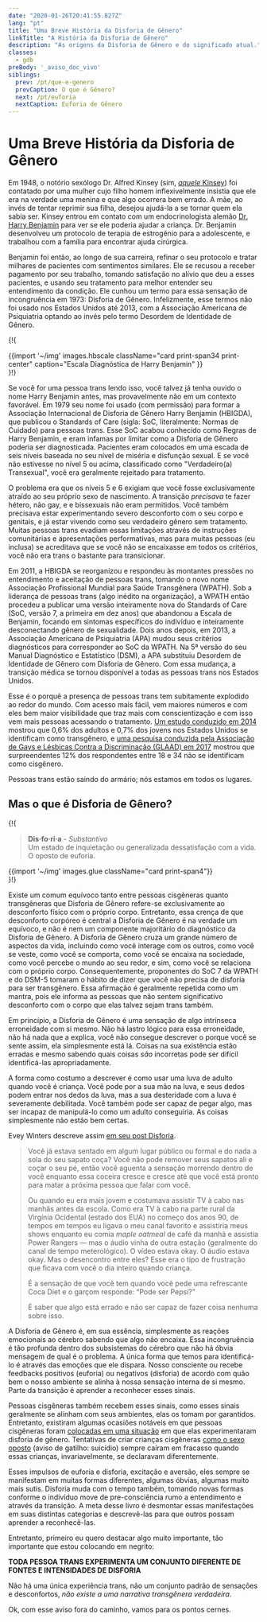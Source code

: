 ```yaml
---
date: "2020-01-26T20:41:55.827Z"
lang: "pt"
title: "Uma Breve História da Disforia de Gênero"
linkTitle: "A História da Disforia de Gênero"
description: "As origens da Disforia de Gênero e do significado atual."
classes:
  - gdb
preBody: '_aviso_doc_vivo'
siblings:
  prev: /pt/que-e-genero
  prevCaption: O que é Gênero?
  next: /pt/euforia
  nextCaption: Euforia de Gênero
---
```


# Uma Breve História da Disforia de Gênero

Em 1948, o notório sexólogo Dr. Alfred Kinsey (sim, [*aquele* Kinsey](https://en.wikipedia.org/wiki/Alfred_Kinsey)) foi contatado por uma mulher cujo filho homem inflexivelmente insistia que ele era na verdade uma menina e que algo ocorrera bem errado. A mãe, ao invés de tentar reprimir sua filha, desejou ajudá-la a se tornar quem ela sabia ser. Kinsey entrou em contato com um endocrinologista alemão [Dr. Harry Benjamin](https://en.wikipedia.org/wiki/Harry_Benjamin) para ver se ele poderia ajudar a criança. Dr. Benjamin desenvolveu um protocolo de terapia de estrogênio para a adolescente, e trabalhou com a família para encontrar ajuda cirúrgica.

Benjamin foi então, ao longo de sua carreira, refinar o seu protocolo e tratar milhares de pacientes com sentimentos similares. Ele se recusou a receber pagamento por seu trabalho, tomando satisfação no alívio que deu a esses pacientes, e usando seu tratamento para melhor entender seu entendimento da condição. Ele cunhou um termo para essa sensação de incongruência em 1973: Disforia de Gênero. Infelizmente, esse termos não foi usado nos Estados Unidos até 2013, com a Associação Americana de Psiquiatria optando ao invés pelo termo Desordem de Identidade de Gênero.

{!{
<div class="gutter print-inline">
  {{import '~/img' images.hbscale
    className="card print-span34 print-center"
    caption="Escala Diagnóstica de Harry Benjamin"
  }}
</div>
}!}

Se você for uma pessoa trans lendo isso, você talvez já tenha ouvido o nome Harry Benjamin antes, mas provavelmente não em um contexto favorável. Em 1979 seu nome foi usado (com permissão) para formar a Associação Internacional de Disforia de Gênero Harry Benjamin (HBIGDA), que publicou o <emph lang="en">Standards of Care</emph> (sigla: SoC, literalmente: Normas de Cuidado) para pessoas trans. Esse SoC acabou conhecido como Regras de Harry Benjamin, e eram infamas por limitar como a Disforia de Gênero poderia ser diagnosticada. Pacientes eram colocados em uma escada de seis níveis baseada no seu nível de miséria e disfunção sexual. E se você não estivesse no nível 5 ou acima, classificado como "Verdadeiro(a) Transexual", você era geralmente rejeitado para tratamento.

O problema era que os níveis 5 e 6 exigiam que você fosse exclusivamente atraído ao seu próprio sexo de nascimento. A transição *precisava* te fazer hétero, não gay, e e bissexuais não eram permitidos. Você também precisava estar experimentando severo desconforto com o seu corpo e genitais, e já estar vivendo como seu verdadeiro gênero sem tratamento. Muitas pessoas trans evadiam essas limitações através de instruções comunitárias e apresentações performativas, mas para muitas pessoas (eu inclusa) se acreditava que se você não se encaixasse em todos os critérios, você não era trans o bastante para transicionar.

Em 2011, a HBIGDA se reorganizou e respondeu às montantes pressões no entendimento e aceitação de pessoas trans, tomando o novo nome Associação Profissional Mundial para Saúde Transgênera (WPATH). Sob a liderança de pessoas trans (algo inédito na organização), a WPATH então procedeu a publicar uma versão inteiramente nova do <emph lang="en">Standards of Care</emph> (SoC, versão 7, a primeira em dez anos) que abandonou a Escala de Benjamin, focando em sintomas específicos do indivíduo e inteiramente desconectando gênero de sexualidade. Dois anos depois, em 2013, a Associação Americana de Psiquiatria (APA) mudou seus critérios diagnósticos para corresponder ao SoC da WPATH. Na 5ª versão do seu Manual Diagnóstico e Estatístico (DSM), a APA substituiu Desordem de Identidade de Gênero com Disforia de Gênero. Com essa mudança, a transição médica se tornou disponível a todas as pessoas trans nos Estados Unidos.

Esse é o porquê a presença de pessoas trans tem subitamente explodido ao redor do mundo. Com acesso mais fácil, vem maiores números e com eles bem maior visibilidade que traz mais com conscientização e com isso vem mais pessoas acessando o tratamento. [Um estudo conduzido em 2014](https://williamsinstitute.law.ucla.edu/wp-content/uploads/TransAgeReport.pdf) mostrou que 0,6% dos adultos e 0,7% dos jovens nos Estados Unidos se identificam como transgênero, e [uma pesquisa conduzida pela Associação de Gays e Lésbicas Contra a Discriminação (GLAAD) em 2017](https://www.glaad.org/files/aa/2017_GLAAD_Accelerating_Acceptance.pdf) mostrou que surpreendentes 12% dos respondentes entre 18 e 34 não se identificam como cisgênero.

Pessoas trans estão saindo do armário; nós estamos em todos os lugares.

## Mas o que é Disforia de Gênero?

{!{
<div class="gutter">
  <blockquote>
    <strong>Dis·fo·ri·a</strong> - <em>Substantivo</em><br>
    Um estado de inquietação ou generalizada dessatisfação com a vida. O oposto de euforia.
  </blockquote>
</div>
<div class="gutter print-span4">
  {{import '~/img' images.glue className="card print-span4"}}
</div>
}!}

Existe um comum equívoco tanto entre pessoas cisgêneras quanto transgêneras que Disforia de Gênero refere-se exclusivamente ao desconforto físico com o próprio corpo. Entretanto, essa crença de que desconforto corpóreo é central a Disforia de Gênero é na verdade um equívoco, e não é nem um componente majoritário do diagnóstico da Disforia de Gênero. A Disforia de Gênero cruza um grande número de aspectos da vida, incluindo como você interage com os outros, como você se veste, como você se comporta, como você se encaixa na sociedade, como você percebe o mundo ao seu redor, e sim, como você se relaciona com o próprio corpo. Consequentemente, proponentes do SoC 7 da WPATH e do DSM-5 tomaram o hábito de dizer que você não precisa de disforia para ser transgênero. Essa afirmação é geralmente repetida como um mantra, pois ele informa as pessoas que não sentem significativo desconforto com o corpo que elas talvez sejam trans também.

Em princípio, a Disforia de Gênero é uma sensação de algo intrínseca erroneidade com si mesmo. Não há lastro lógico para essa erroneidade, não há nada que a explica, você não consegue descrever o porque você se sente assim, ela simplesmente está lá. Coisas na sua existência estão erradas e mesmo sabendo quais coisas *são* incorretas pode ser difícil identificá-las apropriadamente.

A forma como costumo a descrever é como usar uma luva de adulto quando você é criança. Você pode por a sua mão na luva, e seus dedos podem entrar nos dedos da luva, mas a sua desteridade com a luva é severamente debilitada. Você também pode ser capaz de pegar algo, mas ser incapaz de manipulá-lo como um adulto conseguiria. As coisas simplesmente não estão bem certas.

<span lang="en">Evey Winters</span> descreve assim [em seu post Disforia](https://eveywinters.com/2019/10/14/on-dysphoria-before-enduring-and-after/).

> Você já estava sentado em algum lugar público ou formal e do nada a sola do seu sapato coça? Você não pode remover seus sapatos ali e coçar o seu pé, então você aguenta a sensação morrendo dentro de você enquanto essa coceira cresce e cresce até que você está pronto para matar a próxima pessoa que falar com você.
>
> Ou quando eu era mais jovem e costumava assistir TV à cabo nas manhãs antes da escola. Como era TV à cabo na parte rural da Virgínia Ocidental (estado dos EUA) no começo dos anos 90, de tempos em tempos eu ligava o meu canal favorito e assistiria meus shows enquanto eu comia *maple oatmeal* de café da manhã e assistia Power Rangers — mas o áudio vinha de outra estação (geralmente do canal de tempo meterológico). O vídeo estava okay. O áudio estava okay. Mas o desencontro entre eles? Esse era o tipo de frustração que ficava com você o dia inteiro quando criança.
> 
> É a sensação de que você tem quando você pede uma refrescante Coca Diet e o garçom responde: “Pode ser Pepsi?”
> 
> É saber que algo está errado e não ser capaz de fazer coisa nenhuma sobre isso.

A Disforia de Gênero é, em sua essência, simplesmente as reações emocionais ao cérebro sabendo que algo não encaixa. Essa incongruência é tão profunda dentro dos subsistemas do cérebro que não há óbvia mensagem de qual é o problema. A única forma que temos para identificá-lo é através das emoções que ele dispara. Nosso consciente ou recebe feedbacks positivos (euforia) ou negativos (disforia) de acordo com quão bem o nosso ambiente se alinha à nossa sensação interna de si mesmo. Parte da transição é aprender a reconhecer esses sinais.

Pessoas cisgêneras também recebem esses sinais, como esses sinais geralmente se alinham com seus ambientes, elas os tomam por garantidos. Entretanto, existiram algumas ocasiões notáveis em que pessoas cisgêneras foram [colocadas em uma situação](https://www.teenvogue.com/story/maisie-williams-arya-stark-game-of-thrones-affected-her-body-image) em que elas experimentaram disforia de gênero. Tentativas de criar crianças cisgêneras [como o sexo oposto](https://www.nytimes.com/2004/05/12/us/david-reimer-38-subject-of-the-john-joan-case.html) (aviso de gatilho: suicídio) sempre caíram em fracasso quando essas crianças, invariavelmente, se declaravam diferentemente.

Esses impulsos de euforia e disforia, excitação e aversão, eles sempre se manifestam em muitas formas diferentes, algumas óbvias, algumas muito mais sutis. Disforia muda com o tempo também, tomando novas formas conforme o indivíduo move de pre-consciência rumo a entendimento e através da transição. A meta desse livro é desmontar essas manifestações em suas distintas categorias e descrevê-las para que outros possam aprender a reconhecê-las.

Entretanto, primeiro eu quero destacar algo muito importante, tão importante que estou colocando em negrito:

**TODA PESSOA TRANS EXPERIMENTA UM CONJUNTO DIFERENTE DE FONTES E INTENSIDADES DE DISFORIA**

Não há uma única experiência trans, não um conjunto padrão de sensações e desconfortos, *não existe a uma narrativa transgênera verdadeira*.

Ok, com esse aviso fora do caminho, vamos para os pontos cernes.
